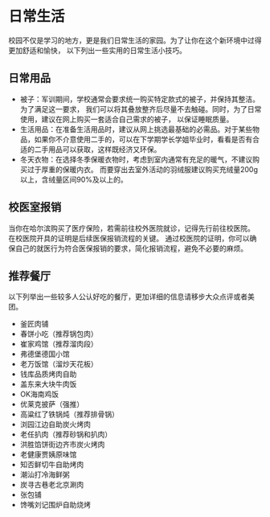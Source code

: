 # **日常生活**
 校园不仅是学习的地方，更是我们日常生活的家园。为了让你在这个新环境中过得更加舒适和愉快，
 以下列出一些实用的日常生活小技巧。

## **日常用品**
 * 被子：军训期间，学校通常会要求统一购买特定款式的被子，并保持其整洁。为了满足这一要求，
 我们可以将其叠放整齐后尽量不去触碰。同时，为了日常使用，建议在网上购买一套适合自己需求的被子，
 以保证睡眠质量。
 * 生活用品：在准备生活用品时，建议从网上挑选最基础的必需品。对于某些物品，如果你不介意使用二手的，可以在下学期学长学姐毕业时，看看是否有合适的二手用品可以获取，这样既经济又环保。
 * 冬天衣物：在选择冬季保暖衣物时，考虑到室内通常有充足的暖气，不建议购买过于厚重的保暖内衣。
 而要穿出去室外活动的羽绒服建议购买充绒量200g以上，含绒量区间90%及以上的。

## **校医室报销**
 当你在哈尔滨购买了医疗保险，若需前往校外医院就诊，记得先行前往校医院。
 在校医院开具的证明是后续医保报销流程的关键。
 通过校医院的证明，你可以确保自己的就医行为符合医保报销的要求，简化报销流程，避免不必要的麻烦。

## **推荐餐厅**
 以下列举出一些较多人公认好吃的餐厅，更加详细的信息请移步大众点评或者美团。
 * 釜匠肉铺
 * 春饼小吃（推荐锅包肉）
 * 崔家鸡馆（推荐溜肉段）
 * 弗德堡德国小馆
 * 老万饭馆（溜炒天花板）
 * 钱库品质烤肉自助
 * 盖东来大块牛肉饭
 * OK海南鸡饭
 * 优莱克披萨（强推）
 * 高粱红了铁锅炖（推荐排骨锅）
 * 浏园江边自助炭火烤肉
 * 老任扒肉（推荐砂锅和扒肉）
 * 洪胜馅饼街边齐市炭火烤肉
 * 老健康贾姨原味馆
 * 知否鲜切牛自助烤肉
 * 潮汕打冷海鲜粥
 * 炭寻古巷老北京涮肉
 * 张包铺
 * 馋嘴刘记围炉自助烧烤


